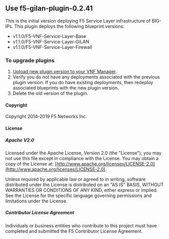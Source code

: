 ## Use f5-gilan-plugin-0.2.41 
This is the initial version deploying F5 Service Layer infrastructure of BIG-IPs. This plugin deploys the following blueprint versions:

- v1.1.0/F5-VNF-Service-Layer-Base
- v1.1.0/F5-VNF-Service-Layer-GiLAN
- v1.1.0/F5-VNF-Service-Layer-Firewall

### To upgrade plugins

1. [Upload new plugin version to your VNF Manager](https://github.com/gabetellier/nfv-solutions/tree/master/supported/plugins#manually-upload-plugins-to-vnf-manager). 
2. Verify you do not have any deployments associated with the previous plugin version. If you do have existing deployments, 
then redeploy associated blueprints with the new plugin version.
3. Delete the old version of the plugin.

#### Copyright
Copyright 2014-2019 F5 Networks Inc.

#### License

##### Apache V2.0 
Licensed under the Apache License, Version 2.0 (the "License"); you may not use this file except in compliance with the License. You may obtain a copy of the License at: [http://www.apache.org/licenses/LICENSE-2.0](http://www.apache.org/licenses/LICENSE-2.0).

Unless required by applicable law or agreed to in writing, software distributed under the License is distributed on an "AS IS" BASIS, WITHOUT WARRANTIES OR CONDITIONS OF ANY KIND, either express or implied. See the License for the specific language governing permissions and limitations under the License.

##### Contributor License Agreement
Individuals or business entities who contribute to this project must have completed and submitted the F5 Contributor License Agreement.
